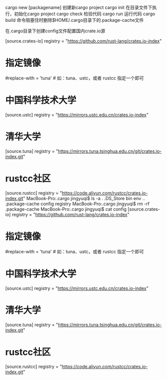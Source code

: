 cargo new [packagename] 创建新cargo project
cargo init 在目录文件下执行，初始化cargo project
cargo check 检验代码
cargo run 运行代码
cargo build 命令阻塞住时删除$HOME/.cargo目录下的.package-cache文件

在.cargo目录下创建config文件配置国内crate.io源

[source.crates-io]
registry = "https://github.com/rust-lang/crates.io-index"
# 指定镜像
#replace-with = 'tuna' # 如：tuna、ustc，或者 rustcc 指定一个即可

# 中国科学技术大学
[source.ustc]
registry = "https://mirrors.ustc.edu.cn/crates.io-index"

# 清华大学
[source.tuna]
registry = "https://mirrors.tuna.tsinghua.edu.cn/git/crates.io-index.git"

# rustcc社区
[source.rustcc]
registry = "https://code.aliyun.com/rustcc/crates.io-index.git"
MacBook-Pro:.cargo jingyuqi$ ls -a
.		.DS_Store	bin		env
..		.package-cache	config		registry
MacBook-Pro:.cargo jingyuqi$ rm -rf .package-cache
MacBook-Pro:.cargo jingyuqi$ cat config
[source.crates-io]
registry = "https://github.com/rust-lang/crates.io-index"
# 指定镜像
#replace-with = 'tuna' # 如：tuna、ustc，或者 rustcc 指定一个即可

# 中国科学技术大学
[source.ustc]
registry = "https://mirrors.ustc.edu.cn/crates.io-index"

# 清华大学
[source.tuna]
registry = "https://mirrors.tuna.tsinghua.edu.cn/git/crates.io-index.git"

# rustcc社区
[source.rustcc]
registry = "https://code.aliyun.com/rustcc/crates.io-index.git"